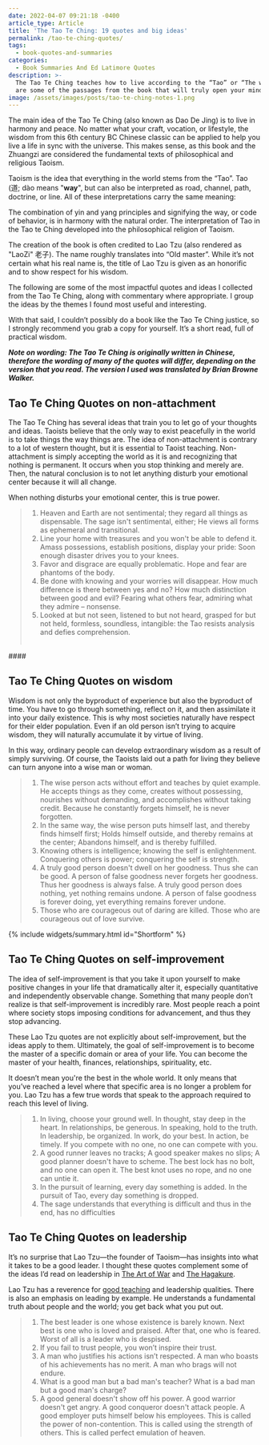 ```yaml
---
date: 2022-04-07 09:21:18 -0400
article_type: Article
title: 'The Tao Te Ching: 19 quotes and big ideas'
permalink: /tao-te-ching-quotes/
tags:
  - book-quotes-and-summaries
categories:
  - Book Summaries And Ed Latimore Quotes
description: >-
  The Tao Te Ching teaches how to live according to the “Tao” or “The way”. Here
  are some of the passages from the book that will truly open your mind.
image: /assets/images/posts/tao-te-ching-notes-1.png
---
```

The main idea of the Tao Te Ching (also known as Dao De Jing) is to live in harmony and peace. No matter what your craft, vocation, or lifestyle, the wisdom from this 6th century BC Chinese classic can be applied to help you live a life in sync with the universe. This makes sense, as this book and the Zhuangzi are considered the fundamental texts of philosophical and religious Taoism.

Taoism is the idea that everything in the world stems from the “Tao”. Tao (道; dào means "**way**", but can also be interpreted as road, channel, path, doctrine, or line. All of these interpretations carry the same meaning:

The combination of yin and yang principles and signifying the way, or code of behavior, is in harmony with the natural order. The interpretation of Tao in the Tao te Ching developed into the philosophical religion of Taoism.

The creation of the book is often credited to Lao Tzu (also rendered as "LaoZi" 老子). The name roughly translates into “Old master”. While it’s not certain what his real name is, the title of Lao Tzu is given as an honorific and to show respect for his wisdom.

The following are some of the most impactful quotes and ideas I collected from the Tao Te Ching, along with commentary where appropriate. I group the ideas by the themes I found most useful and interesting.

With that said, I couldn’t possibly do a book like the Tao Te Ching justice, so I strongly recommend you grab a copy for yourself. It’s a short read, full of practical wisdom.

***Note on wording: The Tao Te Ching is originally written in Chinese, therefore the wording of many of the quotes will differ, depending on the version that you read. The version I used was translated by Brian Browne Walker.***

## Tao Te Ching Quotes on non-attachment

The Tao Te Ching has several ideas that train you to let go of your thoughts and ideas. Taoists believe that the only way to exist peacefully in the world is to take things the way things are. The idea of non-attachment is contrary to a lot of western thought, but it is essential to Taoist teaching. Non-attachment is simply accepting the world as it is and recognizing that nothing is permanent. It occurs when you stop thinking and merely are. Then, the natural conclusion is to not let anything disturb your emotional center because it will all change.

When nothing disturbs your emotional center, this is true power.

> 1. Heaven and Earth are not sentimental; they regard all things as dispensable. The sage isn't sentimental, either; He views all forms as ephemeral and transitional.
> 2. Line your home with treasures and you won't be able to defend it. Amass possessions, establish positions, display your pride: Soon enough disaster drives you to your knees.
> 3. Favor and disgrace are equally problematic. Hope and fear are phantoms of the body.
> 4. Be done with knowing and your worries will disappear. How much difference is there between yes and no? How much distinction between good and evil? Fearing what others fear, admiring what they admire – nonsense.
> 5. Looked at but not seen, listened to but not heard, grasped for but not held, formless, soundless, intangible: the Tao resists analysis and defies comprehension.<br>​​​​

\####

## **Tao Te Ching Quotes on wisdom**

Wisdom is not only the byproduct of experience but also the byproduct of time. You have to go through something, reflect on it, and then assimilate it into your daily existence. This is why most societies naturally have respect for their elder population. Even if an old person isn’t trying to acquire wisdom, they will naturally accumulate it by virtue of living.

In this way, ordinary people can develop extraordinary wisdom as a result of simply surviving. Of course, the Taoists laid out a path for living they believe can turn anyone into a wise man or woman.

> 1. The wise person acts without effort and teaches by quiet example. He accepts things as they come, creates without possessing, nourishes without demanding, and accomplishes without taking credit. Because he constantly forgets himself, he is never forgotten.
> 2. In the same way, the wise person puts himself last, and thereby finds himself first; Holds himself outside, and thereby remains at the center; Abandons himself, and is thereby fulfilled.
> 3. Knowing others is intelligence; knowing the self is enlightenment. Conquering others is power; conquering the self is strength.
> 4. A truly good person doesn't dwell on her goodness. Thus she can be good. A person of false goodness never forgets her goodness. Thus her goodness is always false. A truly good person does nothing, yet nothing remains undone. A person of false goodness is forever doing, yet everything remains forever undone.
> 5. Those who are courageous out of daring are killed. Those who are courageous out of love survive.

{% include widgets/summary.html id="Shortform" %}

## **Tao Te Ching Quotes on self-improvement**

The idea of self-improvement is that you take it upon yourself to make positive changes in your life that dramatically alter it, especially quantitative and independently observable change. Something that many people don’t realize is that self-improvement is incredibly rare. Most people reach a point where society stops imposing conditions for advancement, and thus they stop advancing.

These Lao Tzu quotes are not explicitly about self-improvement, but the ideas apply to them. Ultimately, the goal of self-improvement is to become the master of a specific domain or area of your life. You can become the master of your health, finances, relationships, spirituality, etc.

It doesn’t mean you're the best in the whole world. It only means that you’ve reached a level where that specific area is no longer a problem for you. Lao Tzu has a few true words that speak to the approach required to reach this level of living.

> 1. In living, choose your ground well. In thought, stay deep in the heart. In relationships, be generous. In speaking, hold to the truth. In leadership, be organized. In work, do your best. In action, be timely. If you compete with no one, no one can compete with you.
> 2. A good runner leaves no tracks; A good speaker makes no slips; A good planner doesn't have to scheme. The best lock has no bolt, and no one can open it. The best knot uses no rope, and no one can untie it.
> 3. In the pursuit of learning, every day something is added. In the pursuit of Tao, every day something is dropped.
> 4. The sage understands that everything is difficult and thus in the end, has no difficulties

## **Tao Te Ching Quotes on leadership**

It’s no surprise that Lao Tzu—the founder of Taoism—has insights into what it takes to be a good leader. I thought these quotes complement some of the ideas I’d read on leadership in [The Art of War](/art-of-war-book-summary/) and [The Hagakure](/hagakure-quotes/).

Lao Tzu has a reverence for [good teaching](/qualities-of-a-good-teacher/) and leadership qualities. There is also an emphasis on leading by example. He understands a fundamental truth about people and the world; you get back what you put out.

> 1. The best leader is one whose existence is barely known. Next best is one who is loved and praised. After that, one who is feared. Worst of all is a leader who is despised.
> 2. If you fail to trust people, you won’t inspire their trust.
> 3. A man who justifies his actions isn’t respected. A man who boasts of his achievements has no merit. A man who brags will not endure.
> 4. What is a good man but a bad man's teacher? What is a bad man but a good man's charge?
> 5. A good general doesn't show off his power. A good warrior doesn't get angry. A good conqueror doesn't attack people. A good employer puts himself below his employees. This is called the power of non-contention. This is called using the strength of others. This is called perfect emulation of heaven.